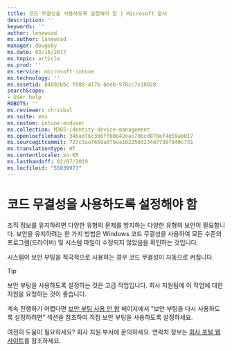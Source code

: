 ```yaml
---
title: 코드 무결성을 사용하도록 설정해야 함 | Microsoft 문서
description: ''
keywords: ''
author: lenewsad
ms.author: lanewsad
manager: dougeby
ms.date: 03/16/2017
ms.topic: article
ms.prod: ''
ms.service: microsoft-intune
ms.technology: ''
ms.assetid: 84892bbc-f888-417b-bbeb-978cc7e10028
searchScope:
- User help
ROBOTS: ''
ms.reviewer: chrisbal
ms.suite: ems
ms.custom: intune-enduser
ms.collection: M365-identity-device-management
ms.openlocfilehash: 34bad76c3b6ff00b42eac70bcd870ef4d59ab017
ms.sourcegitcommit: 727c3ae7659ad79ea162250d234d7730f840c731
ms.translationtype: HT
ms.contentlocale: ko-KR
ms.lasthandoff: 02/07/2019
ms.locfileid: "55839973"
---
```

# <a name="you-need-to-enable-code-integrity"></a>코드 무결성을 사용하도록 설정해야 함

조직 정보를 유지하려면 다양한 유형의 문제를 방지하는 다양한 유형의 보안이 필요합니다. 보안을 유지하려는 한 가지 방법은 Windows 코드 무결성을 사용하여 모든 수준의 프로그램(드라이버) 및 시스템 파일이 수정되지 않았음을 확인하는 것입니다.

시스템이 보안 부팅을 적극적으로 사용하는 경우 코드 무결성이 자동으로 켜집니다.

> [!Tip]
> 보안 부팅을 사용하도록 설정하는 것은 고급 작업입니다. 회사 지원팀에 이 작업에 대한 지원을 요청하는 것이 좋습니다.

계속 진행하기 어렵다면 [보안 부팅 사용 안 함](https://msdn.microsoft.com/library/windows/hardware/dn898540(v=vs.85).aspx) 페이지에서 "보안 부팅을 다시 사용하도록 설정하려면" 섹션을 참조하여 직접 보안 부팅을 사용하도록 설정하세요.

여전히 도움이 필요하세요? 회사 지원 부서에 문의하세요. 연락처 정보는 [회사 포털 웹 사이트](https://go.microsoft.com/fwlink/?linkid=2010980)를 참조하세요.
